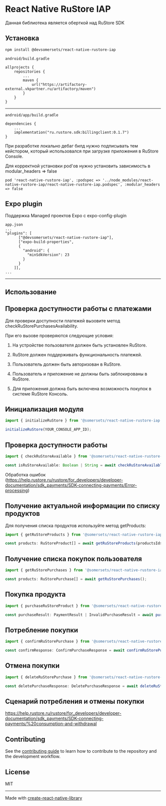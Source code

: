 # React Native RuStore IAP
Данная библиотека является оберткой над RuStore SDK

## Установка

```sh
npm install @devsomersets/react-native-rustore-iap
```

```
android/build.gradle

allprojects {
    repositories {
        ...
        maven {
            url("https://artifactory-external.vkpartner.ru/artifactory/maven")
        }
    }
}
```
---
```
android/app/build.gradle

dependencies {
    ...
    implementation("ru.rustore.sdk:billingclient:0.1.7")
}
```
При разработке локально дебаг билд нужно подписывать тем кейстором, который использовался при загрузке приложения в RuStore Console.

Для корректной установки pod'ов нужно установить зависимость в modular_headers => false
```
pod 'react-native-rustore-iap', :podspec => '../node_modules/react-native-rustore-iap/react-native-rustore-iap.podspec', :modular_headers => false
```

## Expo plugin
Поддержка Managed проектов Expo c expo-config-plugin

```
app.json
...
"plugins": [
      ["@devsomersets/react-native-rustore-iap"],
      ["expo-build-properties",
      {
        "android": {
          "minSdkVersion": 23
        }
      }
    ]],
...
```

---

## Использование

## Проверка доступности работы с платежами
Для проверки доступности платежей вызовите метод checkRuStorePurchasesAvailability.

При его вызове проверяются следующие условия:

1. На устройстве пользователя должен быть установлен RuStore.

2. RuStore должен поддерживать функциональность платежей.

3. Пользователь должен быть авторизован в RuStore.

4. Пользователь и приложение не должны быть заблокированы в RuStore.

5. Для приложения должна быть включена возможность покупок в системе RuStore Консоль.

## Инициализация модуля
```ts
import { initializeRuStore } from '@somersets/react-native-rustore-iap';

initializeRuStore(YOUR_CONSOLE_APP_ID);
```

## Проверка доступности работы
```ts
import { checkRuStoreAvailable } from '@somersets/react-native-rustore-iap';

const isRuStoreAvailable: Boolean | String = await checkRuStoreAvailable();
```
Обработка ошибок (https://help.rustore.ru/rustore/for_developers/developer-documentation/sdk_payments/SDK-connecting-payments/Error-processing)

## Получение актуальной информации по списку продуктов

Для получения списка продуктов используйте метод getProducts:

```ts
import { getRuStoreProducts } from '@somersets/react-native-rustore-iap';

const products: RuStoreProduct[] = await getRuStoreProducts(productsIds: String[]);
```


## Получение списка покупок пользователя

```ts
import { getRuStorePurchases } from '@somersets/react-native-rustore-iap';

const products: RuStorePurchase[] = await getRuStorePurchases();
```

## Покупка продукта

```ts
import { purchaseRuStoreProduct } from '@somersets/react-native-rustore-iap';

const purchaseResult: PaymentResult | InvalidPurchaseResult = await purchaseRuStoreProduct(product: RuStoreProduct, developerPayload?: string);
```

## Потребление покупки

```ts
import { confirmRuStorePurchase } from '@somersets/react-native-rustore-iap';

const confirmResponse: ConfirmPurchaseResponse = await confirmRuStorePurchase(purchaseId: string, developerPayload?: string);
```

## Отмена покупки

```ts
import { deleteRuStorePurchase } from '@somersets/react-native-rustore-iap';

const deletePurchaseResponse: DeletePurchaseResponse = await deleteRuStorePurchase(purchaseId: string);
```

## Сценарий потребления и отмены покупки

https://help.rustore.ru/rustore/for_developers/developer-documentation/sdk_payments/SDK-connecting-payments/%20consumption-and-withdrawal

## Contributing

See the [contributing guide](CONTRIBUTING.md) to learn how to contribute to the repository and the development workflow.

## License

MIT

---

Made with [create-react-native-library](https://github.com/callstack/react-native-builder-bob)
